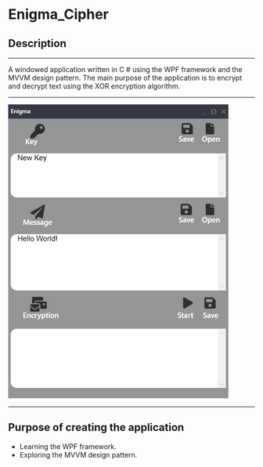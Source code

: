 # Enigma_Cipher
## Description
___
A windowed application written in C # using the WPF framework and the MVVM design pattern.
The main purpose of the application is to encrypt and decrypt text using the XOR encryption algorithm.
___
![alt text](Enigma/Image/Снимок.PNG)
____
## Purpose of creating the application
* Learning the WPF framework.
* Exploring the MVVM design pattern.